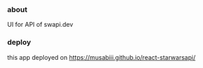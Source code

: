 ### about
UI for API of swapi.dev

### deploy
this app deployed on
https://musabiii.github.io/react-starwarsapi/